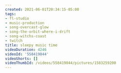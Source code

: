 ```yaml
---
created: 2021-06-01T20:34:15-05:00
tags:
- fl-studio
- music-production
- song-overcast-glow
- song-the-orbit-where-i-drift
- song-witchs-coast
- twitch
title: sleepy music time
videoDuration: 4246
videoId: '558419844'
videoShorts: []
videoThumbId: /videos/558419844/pictures/1583259200
---
```

